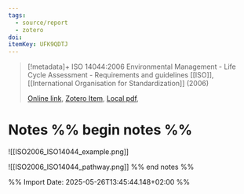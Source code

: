 ```yaml
---
tags:
  - source/report
  - zotero
doi: 
itemKey: UFK9QDTJ
---
```

>[!metadata]+
> ISO 14044:2006 Environmental Management - Life Cycle Assessment - Requirements and guidelines
> [[ISO]], 
> [[International Organisation for Standardization]] (2006)
> 
> [Online link](), [Zotero Item](zotero://select/library/items/UFK9QDTJ), [Local pdf](file://C:/Users/aburg/Documents/references/zotero/storage/U4JZJ4R6/_ISO14044_ENG.pdf), 

# Notes %% begin notes %%
![[ISO2006_ISO14044_example.png]]

![[ISO2006_ISO14044_pathway.png]]
%% end notes %%




%% Import Date: 2025-05-26T13:45:44.148+02:00 %%
